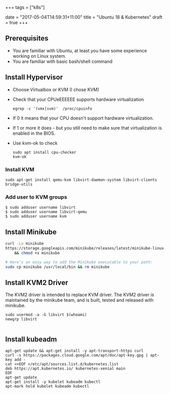 +++
tags =  ["k8s"]

date = "2017-05-04T14:59:31+11:00"
title = "Ubuntu 18 & Kubernetes"
draft = true
+++

 

## Prerequisites

* You are familiar with Ubuntu, at least you have some experience working on Linux system. 
* You are familiar with basic bash/shell command


## Install Hypervisor

* Choose Virtualbox or KVM (I chose KVM)

* Check that your CPUeEEEEEE supports hardware virtualization

    ```
    egrep -c '(vmx|svm)'  /proc/cpuinfo
    ```

* If 0 it means that your CPU doesn't support hardware virtualization.
* If 1 or more it does - but you still need to make sure that virtualization is enabled in the BIOS. 

* Use kvm-ok to check

    ```
    sudo apt install cpu-checker
    kvm-ok
    ```

### Install KVM

    sudo apt-get install qemu-kvm libvirt-daemon-system libvirt-clients bridge-utils

### Add user to KVM groups

    $ sudo adduser username libvirt
    $ sudo adduser username libvirt-qemu
    $ sudo adduser username kvm    

## Install Minikube

```bash
curl -Lo minikube 
https://storage.googleapis.com/minikube/releases/latest/minikube-linux-amd64 \
    && chmod +x minikube

# Here’s an easy way to add the Minikube executable to your path:
sudo cp minikube /usr/local/bin && rm minikube

```

## Install KVM2 Driver

The KVM2 driver is intended to replace KVM driver. The KVM2 driver is maintained by the minikube team, and is built, tested and released with minikube.


```
sudo usermod -a -G libvirt $(whoami)
newgrp libvirt
```



```

```


## Install kubeadm

```
apt-get update && apt-get install -y apt-transport-https curl
curl -s https://packages.cloud.google.com/apt/doc/apt-key.gpg | apt-key add -
cat <<EOF >/etc/apt/sources.list.d/kubernetes.list
deb https://apt.kubernetes.io/ kubernetes-xenial main
EOF
apt-get update
apt-get install -y kubelet kubeadm kubectl
apt-mark hold kubelet kubeadm kubectl
```